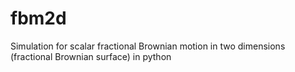 # fbm2d
Simulation for scalar fractional Brownian motion in two dimensions (fractional Brownian surface) in python
